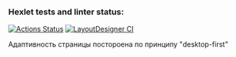 ### Hexlet tests and linter status:
[![Actions Status](https://github.com/dimidroll450/layout-designer-project-lvl2/workflows/hexlet-check/badge.svg)](https://github.com/dimidroll450/layout-designer-project-lvl2/actions)
[![LayoutDesigner CI](https://github.com/dimidroll450/layout-designer-project-lvl2/workflows/LayoutDesigner%20CI/badge.svg)](https://github.com/dimidroll450/layout-designer-project-lvl2/actions)

Адаптивность страницы постороена по принципу "desktop-first"